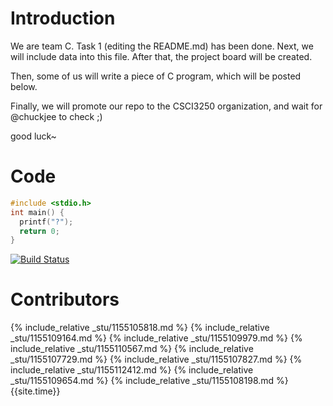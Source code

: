 # Introduction

We are team C. Task 1 (editing the README.md) has been done. Next, we will include data into this file. After that, the project board will be created.

Then, some of us will write a piece of C program, which will be posted below.

Finally, we will promote our repo to the CSCI3250 organization, and wait for @chuckjee to check ;)

good luck~

# Code
```c
#include <stdio.h>
int main() { 
  printf("?"); 
  return 0; 
}
```
[![Build Status](https://travis-ci.com/csci3250-2019/project-team-c.svg?branch=master)](https://travis-ci.com/csci3250-2019/project-team-c)

# Contributors
{% include_relative _stu/1155105818.md %}
{% include_relative _stu/1155109164.md %}
{% include_relative _stu/1155109979.md %}
{% include_relative _stu/1155110567.md %}
{% include_relative _stu/1155107729.md %}
{% include_relative _stu/1155107827.md %}
{% include_relative _stu/1155112412.md %}
{% include_relative _stu/1155109654.md %}
{% include_relative _stu/1155108198.md %}
{{site.time}}
